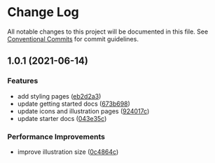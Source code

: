 # Change Log

All notable changes to this project will be documented in this file.
See [Conventional Commits](https://conventionalcommits.org) for commit guidelines.

## 1.0.1 (2021-06-14)


### Features

* add styling pages ([eb2d2a3](https://github.com/akbarnafisa/my-icon/commit/eb2d2a3c22260585818d2ae87301bc611f22f2bd))
* update getting started docs ([673b698](https://github.com/akbarnafisa/my-icon/commit/673b698c2502e451167a2de5ad463d010cd7725e))
* update icons and illustration pages ([924017c](https://github.com/akbarnafisa/my-icon/commit/924017cd78fe8f53b6e8126d2b6f618a21d92621))
* update starter docs ([043e35c](https://github.com/akbarnafisa/my-icon/commit/043e35c127fa866515f9ab4055d5bef195a46b89))


### Performance Improvements

* improve illustration size ([0c4864c](https://github.com/akbarnafisa/my-icon/commit/0c4864ccc43ad01d0488c461b70d7659f7e150cc))

